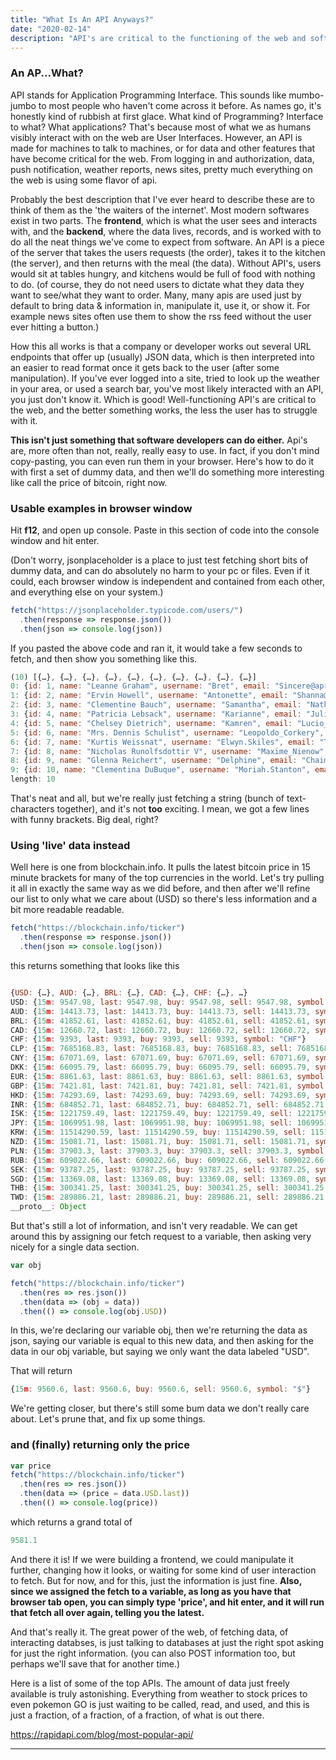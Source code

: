 ```yaml
---
title: "What Is An API Anyways?"
date: "2020-02-14"
description: "API's are critical to the functioning of the web and software all over the globe. Here we discuss what they are, what they do, and how to use them."
---
```


### An AP...What?

API stands for Application Programming Interface. This sounds like mumbo-jumbo to most people who haven't come across it before. As names go, it's honestly kind of rubbish at first glace. What kind of Programming? Interface to what? What applications? That's because most of what we as humans visibly interact with on the web are User Interfaces. However, an API is made for machines to talk to machines, or for data and other features that have become critical for the web. From logging in and authorization, data, push notification, weather reports, news sites, pretty much everything on the web is using some flavor of api.

Probably the best description that I've ever heard to describe these are to think of them as the 'the waiters of the internet'. Most modern softwares exist in two parts. The **frontend**, which is what the user sees and interacts with, and the **backend**, where the data lives, records, and is worked with to do all the neat things we've come to expect from software. An API is a piece of the server that takes the users requests (the order), takes it to the kitchen (the server), and then returns with the meal (the data). Without API's, users would sit at tables hungry, and kitchens would be full of food with nothing to do. (of course, they do not need users to dictate what they data they want to see/what they want to order. Many, many apis are used just by default to bring data & information in, manipulate it, use it, or show it. For example news sites often use them to show the rss feed without the user ever hitting a button.)

How this all works is that a company or developer works out several URL endpoints that offer up (usually) JSON data, which is then interpreted into an easier to read format once it gets back to the user (after some manipulation). If you've ever logged into a site, tried to look up the weather in your area, or used a search bar, you've most likely interacted with an API, you just don't know it. Which is good! Well-functioning API's are critical to the web, and the better something works, the less the user has to struggle with it.

**This isn't just something that software developers can do either.** Api's are, more often than not, really, really easy to use. In fact, if you don't mind copy-pasting, you can even run them in your browser. Here's how to do it with first a set of dummy data, and then we'll do something more interesting like call the price of bitcoin, right now.

### Usable examples in browser window

Hit **f12**, and open up console. Paste in this section of code into the console window and hit enter.

(Don't worry, jsonplaceholder is a place to just test fetching short bits of dummy data, and can do absolutely no harm to your pc or files. Even if it could, each browser window is independent and contained from each other, and everything else on your system.)

```js
fetch("https://jsonplaceholder.typicode.com/users/")
  .then(response => response.json())
  .then(json => console.log(json))
```

If you pasted the above code and ran it, it would take a few seconds to fetch, and then show you something like this.

```js
(10) [{…}, {…}, {…}, {…}, {…}, {…}, {…}, {…}, {…}, {…}]
0: {id: 1, name: "Leanne Graham", username: "Bret", email: "Sincere@april.biz", address: {…}, …}
1: {id: 2, name: "Ervin Howell", username: "Antonette", email: "Shanna@melissa.tv", address: {…}, …}
2: {id: 3, name: "Clementine Bauch", username: "Samantha", email: "Nathan@yesenia.net", address: {…}, …}
3: {id: 4, name: "Patricia Lebsack", username: "Karianne", email: "Julianne.OConner@kory.org", address: {…}, …}
4: {id: 5, name: "Chelsey Dietrich", username: "Kamren", email: "Lucio_Hettinger@annie.ca", address: {…}, …}
5: {id: 6, name: "Mrs. Dennis Schulist", username: "Leopoldo_Corkery", email: "Karley_Dach@jasper.info", address: {…}, …}
6: {id: 7, name: "Kurtis Weissnat", username: "Elwyn.Skiles", email: "Telly.Hoeger@billy.biz", address: {…}, …}
7: {id: 8, name: "Nicholas Runolfsdottir V", username: "Maxime_Nienow", email: "Sherwood@rosamond.me", address: {…}, …}
8: {id: 9, name: "Glenna Reichert", username: "Delphine", email: "Chaim_McDermott@dana.io", address: {…}, …}
9: {id: 10, name: "Clementina DuBuque", username: "Moriah.Stanton", email: "Rey.Padberg@karina.biz", address: {…}, …}
length: 10
```

That's neat and all, but we're really just fetching a string (bunch of text-characters together), and it's not **too** exciting. I mean, we got a few lines with funny brackets. Big deal, right?

### Using 'live' data instead

Well here is one from blockchain.info. It pulls the latest bitcoin price in 15 minute brackets for many of the top currencies in the world. Let's try pulling it all in exactly the same way as we did before, and then after we'll refine our list to only what we care about (USD) so there's less information and a bit more readable readable.

```js
fetch("https://blockchain.info/ticker")
  .then(response => response.json())
  .then(json => console.log(json))
```

this returns something that looks like this

```js

{USD: {…}, AUD: {…}, BRL: {…}, CAD: {…}, CHF: {…}, …}
USD: {15m: 9547.98, last: 9547.98, buy: 9547.98, sell: 9547.98, symbol: "$"}
AUD: {15m: 14413.73, last: 14413.73, buy: 14413.73, sell: 14413.73, symbol: "$"}
BRL: {15m: 41852.61, last: 41852.61, buy: 41852.61, sell: 41852.61, symbol: "R$"}
CAD: {15m: 12660.72, last: 12660.72, buy: 12660.72, sell: 12660.72, symbol: "$"}
CHF: {15m: 9393, last: 9393, buy: 9393, sell: 9393, symbol: "CHF"}
CLP: {15m: 7685168.83, last: 7685168.83, buy: 7685168.83, sell: 7685168.83, symbol: "$"}
CNY: {15m: 67071.69, last: 67071.69, buy: 67071.69, sell: 67071.69, symbol: "¥"}
DKK: {15m: 66095.79, last: 66095.79, buy: 66095.79, sell: 66095.79, symbol: "kr"}
EUR: {15m: 8861.63, last: 8861.63, buy: 8861.63, sell: 8861.63, symbol: "€"}
GBP: {15m: 7421.81, last: 7421.81, buy: 7421.81, sell: 7421.81, symbol: "£"}
HKD: {15m: 74293.69, last: 74293.69, buy: 74293.69, sell: 74293.69, symbol: "$"}
INR: {15m: 684852.71, last: 684852.71, buy: 684852.71, sell: 684852.71, symbol: "₹"}
ISK: {15m: 1221759.49, last: 1221759.49, buy: 1221759.49, sell: 1221759.49, symbol: "kr"}
JPY: {15m: 1069951.98, last: 1069951.98, buy: 1069951.98, sell: 1069951.98, symbol: "¥"}
KRW: {15m: 11514290.59, last: 11514290.59, buy: 11514290.59, sell: 11514290.59, symbol: "₩"}
NZD: {15m: 15081.71, last: 15081.71, buy: 15081.71, sell: 15081.71, symbol: "$"}
PLN: {15m: 37903.3, last: 37903.3, buy: 37903.3, sell: 37903.3, symbol: "zł"}
RUB: {15m: 609022.66, last: 609022.66, buy: 609022.66, sell: 609022.66, symbol: "RUB"}
SEK: {15m: 93787.25, last: 93787.25, buy: 93787.25, sell: 93787.25, symbol: "kr"}
SGD: {15m: 13369.08, last: 13369.08, buy: 13369.08, sell: 13369.08, symbol: "$"}
THB: {15m: 300341.25, last: 300341.25, buy: 300341.25, sell: 300341.25, symbol: "฿"}
TWD: {15m: 289886.21, last: 289886.21, buy: 289886.21, sell: 289886.21, symbol: "NT$"}
__proto__: Object
```

But that's still a lot of information, and isn't very readable. We can get around this by assigning our fetch request to a variable, then asking very nicely for a single data section.

```js
var obj

fetch("https://blockchain.info/ticker")
  .then(res => res.json())
  .then(data => (obj = data))
  .then(() => console.log(obj.USD))
```

In this, we're declaring our variable obj, then we're returning the data as json, saying our variable is equal to this new data, and then asking for the data in our obj variable, but saying we only want the data labeled "USD".

That will return

```js
{15m: 9560.6, last: 9560.6, buy: 9560.6, sell: 9560.6, symbol: "$"}
```

We're getting closer, but there's still some bum data we don't really care about. Let's prune that, and fix up some things.

### and (finally) returning only the price

```js
var price
fetch("https://blockchain.info/ticker")
  .then(res => res.json())
  .then(data => (price = data.USD.last))
  .then(() => console.log(price))
```

which returns a grand total of

```js
9581.1
```

And there it is! If we were building a frontend, we could manipulate it further, changing how it looks, or waiting for some kind of user interaction to fetch. But for now, and for this, just the information is just fine. **Also, since we assigned the fetch to a variable, as long as you have that browser tab open, you can simply type 'price', and hit enter, and it will run that fetch all over again, telling you the latest.**

And that's really it. The great power of the web, of fetching data, of interacting databses, is just talking to databases at just the right spot asking for just the right information. (you can also POST information too, but perhaps we'll save that for another time.)

Here is a list of some of the top APIs. The amount of data just freely available is truly astonishing. Everything from weather to stock prices to even pokemon GO is just waiting to be called, read, and used, and this is just a fraction, of a fraction, of a fraction, of what is out there.

https://rapidapi.com/blog/most-popular-api/

---
